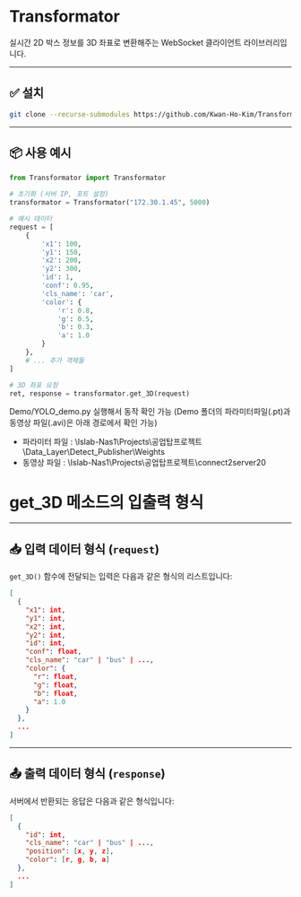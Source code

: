 # Transformator

실시간 2D 박스 정보를 3D 좌표로 변환해주는 WebSocket 클라이언트 라이브러리입니다.

---

## ✅ 설치

```bash
git clone --recurse-submodules https://github.com/Kwan-Ho-Kim/Transformator.git
```

---

## 📦 사용 예시

```python
from Transformator import Transformator

# 초기화 (서버 IP, 포트 설정)
transformator = Transformator("172.30.1.45", 5000)

# 예시 데이터
request = [
    {
        'x1': 100,
        'y1': 150,
        'x2': 200,
        'y2': 300,
        'id': 1,
        'conf': 0.95,
        'cls_name': 'car',
        'color': {
            'r': 0.8,
            'g': 0.5,
            'b': 0.3,
            'a': 1.0
        }
    },
    # ... 추가 객체들
]

# 3D 좌표 요청
ret, response = transformator.get_3D(request)
```
Demo/YOLO_demo.py 실행해서 동작 확인 가능 (Demo 폴더의 파라미터파일(.pt)과 동영상 파일(.avi)은 아래 경로에서 확인 가능)
 - 파라미터 파일 : \\Islab-Nas1\Projects\공업탑프로젝트\Data_Layer\Detect_Publisher\Weights
 - 동영상 파일 : \\Islab-Nas1\Projects\공업탑프로젝트\connect2server20

# get_3D 메소드의 입출력 형식
---

## 📥 입력 데이터 형식 (`request`)

`get_3D()` 함수에 전달되는 입력은 다음과 같은 형식의 리스트입니다:

```json
[
  {
    "x1": int,
    "y1": int,
    "x2": int,
    "y2": int,
    "id": int,
    "conf": float,
    "cls_name": "car" | "bus" | ...,
    "color": {
      "r": float,
      "g": float,
      "b": float,
      "a": 1.0
    }
  },
  ...
]
```

---

## 📤 출력 데이터 형식 (`response`)

서버에서 반환되는 응답은 다음과 같은 형식입니다:

```json
[
  {
    "id": int,
    "cls_name": "car" | "bus" | ...,
    "position": [x, y, z],
    "color": [r, g, b, a]
  },
  ...
]
```


